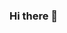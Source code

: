 ### Hi there 👋

<!-- I love the Simplicity of the Mac, the design of the Nike, the mentality of the Arsenal.
**macnikearsenal/macnikearsenal** is a ✨ _special_ ✨ repository because its `README.md` (this file) appears on your GitHub profile.

Here are some ideas to get you started:

- 🔭 I’m currently working on ... college of AI
- 🌱 I’m currently learning ... related to software
- 👯 I’m looking to collaborate on ... the big groups of world
- 🤔 I’m looking for help with ... 
- 💬 Ask me about ... which I love to do
- 📫 How to reach me: ... contact on DM
- 😄 Pronouns: ...
- ⚡ Fun fact: ... I dont't like to eat spicy foods, but i don't want to anyone know it,,
-->

